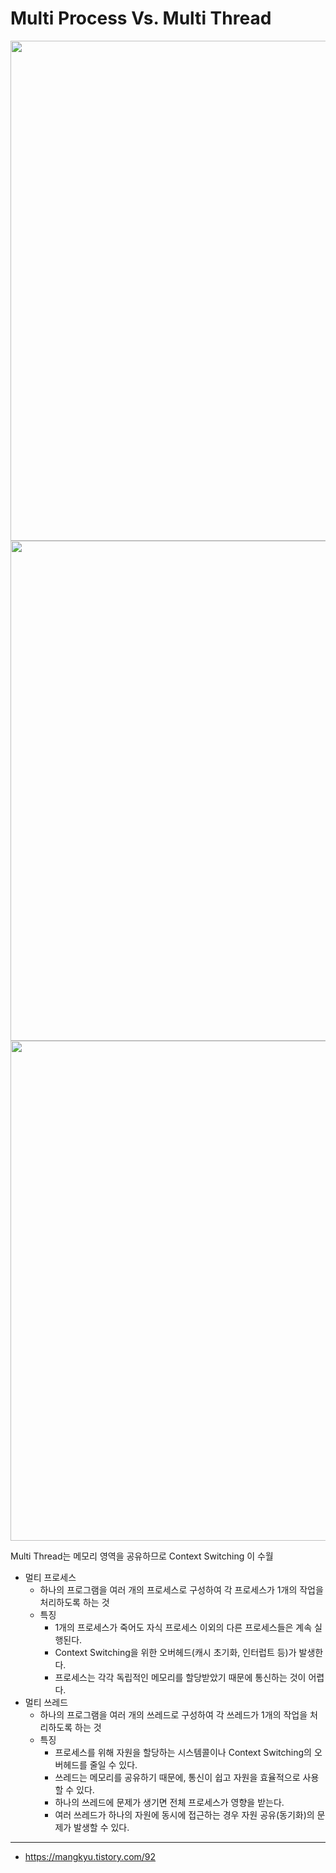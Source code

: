 # Multi Process Vs. Multi Thread

<img src="https://velog.velcdn.com/images/balparang/post/b161fd4c-1776-4cc6-aebd-b1bbb1e75aea/image.png" width="800">

<img src="https://velog.velcdn.com/images/balparang/post/769fb599-7048-48a5-943d-36219b30d95b/image.png" width="800">

<img src="https://velog.velcdn.com/images/balparang/post/caa006ac-1fc2-4d8b-aae2-6beaab80c493/image.png" width="800">

Multi Thread는 메모리 영역을 공유하므로 Context Switching 이 수월




- 멀티 프로세스
  - 하나의 프로그램을 여러 개의 프로세스로 구성하여 각 프로세스가 1개의 작업을 처리하도록 하는 것
  - 특징
    - 1개의 프로세스가 죽어도 자식 프로세스 이외의 다른 프로세스들은 계속 실행된다.
    - Context Switching을 위한 오버헤드(캐시 초기화, 인터럽트 등)가 발생한다.
    - 프로세스는 각각 독립적인 메모리를 할당받았기 때문에 통신하는 것이 어렵다.
- 멀티 쓰레드
  - 하나의 프로그램을 여러 개의 쓰레드로 구성하여 각 쓰레드가 1개의 작업을 처리하도록 하는 것
  - 특징 
    - 프로세스를 위해 자원을 할당하는 시스템콜이나 Context Switching의 오버헤드를 줄일 수 있다. 
    - 쓰레드는 메모리를 공유하기 때문에, 통신이 쉽고 자원을 효율적으로 사용할 수 있다. 
    - 하나의 쓰레드에 문제가 생기면 전체 프로세스가 영향을 받는다. 
    - 여러 쓰레드가 하나의 자원에 동시에 접근하는 경우 자원 공유(동기화)의 문제가 발생할 수 있다.

---

- https://mangkyu.tistory.com/92